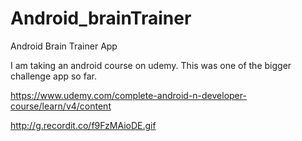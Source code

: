 # Android_brainTrainer
Android Brain Trainer App

I am taking an android course on udemy.  This was one of the bigger challenge app so far.

https://www.udemy.com/complete-android-n-developer-course/learn/v4/content

http://g.recordit.co/f9FzMAioDE.gif

